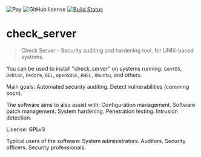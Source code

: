 ![Pay](https://img.shields.io/badge/%24-free-%23a10000.svg)
![GitHub license](https://img.shields.io/badge/license-MIT-blue.svg)
[![Build Status](https://travis-ci.org/Fernando0069/check_server.svg?branch=master)](https://www.refsolutions.com)

# check_server
> Check Server - Security auditing and hardening tool, for UNIX-based systems.

You can be used to install "check_server" on systems running: `CentOS`, `Debian`, `Fedora`, `OEL`, `openSUSE`, `RHEL`, `Ubuntu`, and others.

Main goals:
  Automated security auditing.
  Detect vulnerabilities (comming soon).

The software aims to also assist with:
  Configuration management.
  Software patch management.
  System hardening.
  Penetration testing.
  Intrusion detection.

License:
  GPLv3

Typical users of the software:
  System administrators.
  Auditors.
  Security officers.
  Security professionals.
